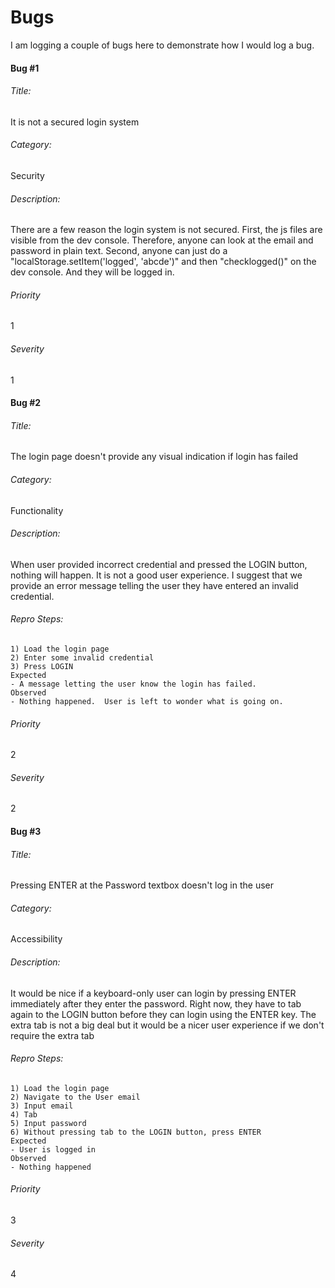 # Bugs

I am logging a couple of bugs here to demonstrate how I would log a bug.

#### Bug #1

###### Title:
It is not a secured login system
###### Category: 
Security
###### Description:
There are a few reason the login system is not secured.  First, the js files are visible from the dev console.  Therefore, anyone can look at the email and password in plain text.
Second, anyone can just do a "localStorage.setItem('logged', 'abcde')" and then "checklogged()" on the dev console.  And they will be logged in.
###### Priority
1
###### Severity
1

#### Bug #2

###### Title: 
The login page doesn't provide any visual indication if login has failed
###### Category:
Functionality
###### Description:
When user provided incorrect credential and pressed the LOGIN button, nothing will happen.  It is not a good user experience.  I suggest that we provide an error message telling the user they have entered an invalid credential.
###### Repro Steps:
    1) Load the login page
    2) Enter some invalid credential
    3) Press LOGIN
    Expected
    - A message letting the user know the login has failed.
    Observed
    - Nothing happened.  User is left to wonder what is going on.
###### Priority
2
###### Severity
2

#### Bug #3

###### Title:
Pressing ENTER at the Password textbox doesn't log in the user
###### Category:
Accessibility
###### Description:
It would be nice if a keyboard-only user can login by pressing ENTER immediately after they enter the password.  Right now, they have to tab again to the LOGIN button before they can login using the ENTER key.  The extra tab is not a big deal but it would be a nicer user experience if we don't require the extra tab
###### Repro Steps:
    1) Load the login page
    2) Navigate to the User email
    3) Input email
    4) Tab
    5) Input password
    6) Without pressing tab to the LOGIN button, press ENTER
    Expected
    - User is logged in
    Observed
    - Nothing happened
###### Priority
3
###### Severity
4